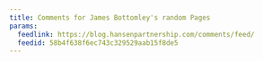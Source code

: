 ```yaml
---
title: Comments for James Bottomley's random Pages
params:
  feedlink: https://blog.hansenpartnership.com/comments/feed/
  feedid: 58b4f638f6ec743c329529aab15f8de5
---
```

